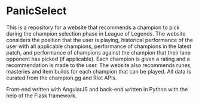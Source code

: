 # PanicSelect
This is a repository for a website that recommends a champion to pick during the champion selection phase in League of Legends.
The website considers the position that the user is playing, historical performance of the user with all applicable champions, performance of champions in the latest patch, and performance of champions against the champion that their lane opponent has picked (if applicable). 
Each champion is given a rating and a recommendation is made to the user.
The website also recommends runes, masteries and item builds for each champion that can be played.
All data is curated from the champion.gg and Riot APIs.

Front-end written with AngularJS and back-end written in Python with the help of the Flask framework.
